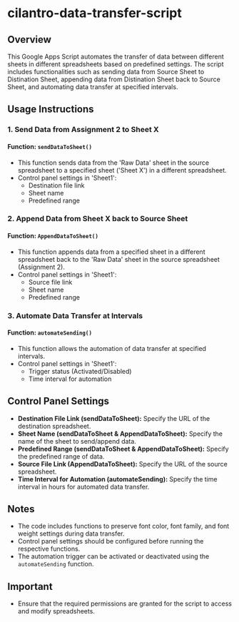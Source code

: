 # cilantro-data-transfer-script

## Overview

This Google Apps Script automates the transfer of data between different sheets in different spreadsheets based on predefined settings. The script includes functionalities such as sending data from Source Sheet to Distination Sheet, appending data from Distination Sheet back to Source Sheet, and automating data transfer at specified intervals.

## Usage Instructions

### 1. Send Data from Assignment 2 to Sheet X

#### Function: `sendDataToSheet()`

- This function sends data from the 'Raw Data' sheet in the source spreadsheet to a specified sheet ('Sheet X') in a different spreadsheet.
- Control panel settings in 'Sheet1':
  - Destination file link
  - Sheet name
  - Predefined range

### 2. Append Data from Sheet X back to Source Sheet

#### Function: `AppendDataToSheet()`

- This function appends data from a specified sheet in a different spreadsheet back to the 'Raw Data' sheet in the source spreadsheet (Assignment 2).
- Control panel settings in 'Sheet1':
  - Source file link
  - Sheet name
  - Predefined range

### 3. Automate Data Transfer at Intervals

#### Function: `automateSending()`

- This function allows the automation of data transfer at specified intervals.
- Control panel settings in 'Sheet1':
  - Trigger status (Activated/Disabled)
  - Time interval for automation

## Control Panel Settings

- **Destination File Link (sendDataToSheet):** Specify the URL of the destination spreadsheet.
- **Sheet Name (sendDataToSheet & AppendDataToSheet):** Specify the name of the sheet to send/append data.
- **Predefined Range (sendDataToSheet & AppendDataToSheet):** Specify the predefined range of data.
- **Source File Link (AppendDataToSheet):** Specify the URL of the source spreadsheet.
- **Time Interval for Automation (automateSending):** Specify the time interval in hours for automated data transfer.

## Notes

- The code includes functions to preserve font color, font family, and font weight settings during data transfer.
- Control panel settings should be configured before running the respective functions.
- The automation trigger can be activated or deactivated using the `automateSending` function.

## Important

- Ensure that the required permissions are granted for the script to access and modify spreadsheets.

